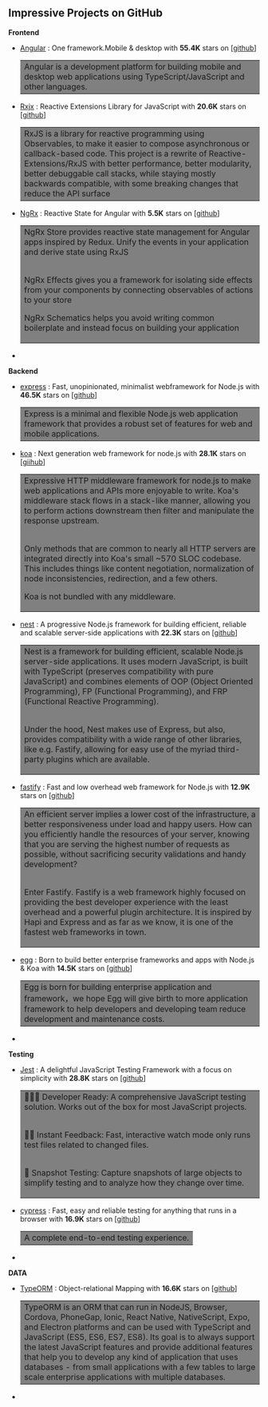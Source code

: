 ## Impressive Projects on GitHub

**Frontend**

- [Angular](https://angular.io/) : One framework.Mobile & desktop with **55.4K** stars on [[github](https://github.com/angular/angular)]
    
    <table><tr><td bgcolor=gray>
    Angular is a development platform for building mobile and desktop web applications using TypeScript/JavaScript and other languages.
    </td></tr></table>

- [Rxjx](https://rxjs-dev.firebaseapp.com/) : Reactive Extensions Library for JavaScript with **20.6K** stars on [[github](https://github.com/ReactiveX/rxjs)]

    <table><tr><td bgcolor=gray>
    RxJS is a library for reactive programming using Observables, to make it easier to compose asynchronous or callback-based code. This project is a rewrite of Reactive-Extensions/RxJS with better performance, better modularity, better debuggable call stacks, while staying mostly backwards compatible, with some breaking changes that reduce the API surface
    </td></tr></table>

- [NgRx](https://ngrx.io/) : Reactive State for Angular with **5.5K** stars on [[github](https://github.com/ngrx/platform)]

    <table><tr><td bgcolor=gray>
    NgRx Store provides reactive state management for Angular apps inspired by Redux. Unify the events in your application and derive state using RxJS<br></br>

    NgRx Effects gives you a framework for isolating side effects from your components by connecting observables of actions to your store

    NgRx Schematics helps you avoid writing common boilerplate and instead focus on building your application
    </td></tr></table>

- 


**Backend**

- [express](https://expressjs.com/) : Fast, unopinionated, minimalist webframework for Node.js with **46.5K** stars on [[github](https://github.com/expressjs/express)] 
    
    <table><tr><td bgcolor=gray>
    Express is a minimal and flexible Node.js web application framework that provides a robust set of features for web and mobile applications.
    </td></tr></table>

- [koa](https://koajs.com/) : Next generation web framework for node.js with **28.1K** stars on [[giihub](https://github.com/koajs/koa)]
    
    <table><tr><td bgcolor=gray>
    Expressive HTTP middleware framework for node.js to make web applications and APIs more enjoyable to write. Koa's middleware stack flows in a stack-like manner, allowing you to perform actions downstream then filter and manipulate the response upstream.<br></br>

    Only methods that are common to nearly all HTTP servers are integrated directly into Koa's small ~570 SLOC codebase. This includes things like content negotiation, normalization of node inconsistencies, redirection, and a few others.

    Koa is not bundled with any middleware.
    </td></tr></table>

- [nest](https://nestjs.com/) : A progressive Node.js framework for building efficient, reliable and scalable server-side applications with **22.3K** stars on [[github](https://github.com/nestjs/nest)]

    <table><tr><td bgcolor=gray>
    Nest is a framework for building efficient, scalable Node.js server-side applications. It uses modern JavaScript, is built with TypeScript (preserves compatibility with pure JavaScript) and combines elements of OOP (Object Oriented Programming), FP (Functional Programming), and FRP (Functional Reactive Programming).<br></br>

    Under the hood, Nest makes use of Express, but also, provides compatibility with a wide range of other libraries, like e.g. Fastify, allowing for easy use of the myriad third-party plugins which are available.
    </td></tr></table>
    
- [fastify](https://www.fastify.io/) : Fast and low overhead web framework for Node.js with **12.9K** stars on [[github](https://github.com/fastify/fastify)]

    <table><tr><td bgcolor=gray>
    An efficient server implies a lower cost of the infrastructure, a better responsiveness under load and happy users. How can you efficiently handle the resources of your server, knowing that you are serving the highest number of requests as possible, without sacrificing security validations and handy development?<br></br>

    Enter Fastify. Fastify is a web framework highly focused on providing the best developer experience with the least overhead and a powerful plugin architecture. It is inspired by Hapi and Express and as far as we know, it is one of the fastest web frameworks in town.
    </td></tr></table>

- [egg](https://eggjs.org/) : Born to build better enterprise frameworks and apps with Node.js & Koa with **14.5K** stars on [[github](https://github.com/eggjs/egg/)]

    <table><tr><td bgcolor=gray>
    Egg is born for building enterprise application and framework，we hope Egg will give birth to more application framework to help developers and developing team reduce development and maintenance costs.
    </td></tr></table>

-

**Testing**

- [Jest](https://jestjs.io/) : A delightful JavaScript Testing Framework with a focus on simplicity with **28.8K** stars on [[github](https://github.com/facebook/jest)]

    <table><tr><td bgcolor=gray>
    👩🏻‍💻 Developer Ready: A comprehensive JavaScript testing solution. Works out of the box for most JavaScript projects.<br></br>

    🏃🏽 Instant Feedback: Fast, interactive watch mode only runs test files related to changed files.<br></br>

    📸 Snapshot Testing: Capture snapshots of large objects to simplify testing and to analyze how they change over time.
    </td></tr></table>

- [cypress](https://www.cypress.io/) : Fast, easy and reliable testing for anything that runs in a browser with **16.9K** stars on [[github](https://github.com/cypress-io/cypress)]

    <table><tr><td bgcolor=gray>
    A complete end-to-end testing experience. 
    </td></tr></table>

- 

**DATA**

- [TypeORM](https://typeorm.io/#/) : Object-relational Mapping with **16.6K** stars on [[github](https://github.com/typeorm/typeorm)]

    <table><tr><td bgcolor=gray>
   TypeORM is an ORM that can run in NodeJS, Browser, Cordova, PhoneGap, Ionic, React Native, NativeScript, Expo, and Electron platforms and can be used with TypeScript and JavaScript (ES5, ES6, ES7, ES8). Its goal is to always support the latest JavaScript features and provide additional features that help you to develop any kind of application that uses databases - from small applications with a few tables to large scale enterprise applications with multiple databases.
    </td></tr></table>

- 
